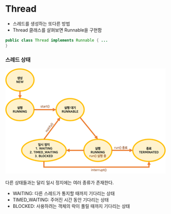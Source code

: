 # Thread

- 스레드를 생성하는 또다른 방법
- Thread 클래스를 살펴보면 Runnable을 구현함

```java
public class Thread implements Runnable { ...
}
```

### 스레드 상태

![png](../images/thread.png)

다른 상태들과는 달리 일시 정지에는 여러 종류가 존재한다.

- WAITING: 다른 스레드가 통지할 때까지 기다리는 상태
- TIMED_WAITING: 주어진 시간 동안 기다리는 상태
- BLOCKED: 사용하려는 객체의 락이 풀릴 때까지 기다리는 상태

